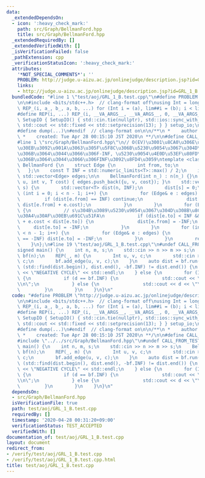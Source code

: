 ```yaml
---
data:
  _extendedDependsOn:
  - icon: ':heavy_check_mark:'
    path: src/Graph/BellmanFord.hpp
    title: src/Graph/BellmanFord.hpp
  _extendedRequiredBy: []
  _extendedVerifiedWith: []
  _isVerificationFailed: false
  _pathExtension: cpp
  _verificationStatusIcon: ':heavy_check_mark:'
  attributes:
    '*NOT_SPECIAL_COMMENTS*': ''
    PROBLEM: http://judge.u-aizu.ac.jp/onlinejudge/description.jsp?id=GRL_1_B
    links:
    - http://judge.u-aizu.ac.jp/onlinejudge/description.jsp?id=GRL_1_B
  bundledCode: "#line 1 \"test/aoj/GRL_1_B.test.cpp\"\n#define PROBLEM \"http://judge.u-aizu.ac.jp/onlinejudge/description.jsp?id=GRL_1_B\"\
    \n\n#include <bits/stdc++.h>  // clang-format off\nusing Int = long long;\n#define\
    \ REP_(i, a_, b_, a, b, ...) for (Int i = (a), lim##i = (b); i < lim##i; i++)\n\
    #define REP(i, ...) REP_(i, __VA_ARGS__, __VA_ARGS__, 0, __VA_ARGS__)\nstruct\
    \ SetupIO { SetupIO() { std::cin.tie(nullptr), std::ios::sync_with_stdio(false),\
    \ std::cout << std::fixed << std::setprecision(13); } } setup_io;\n#ifndef dump\n\
    #define dump(...)\n#endif  // clang-format on\n\n/**\n *    author:  knshnb\n\
    \ *    created: Tue Apr 28 00:15:10 JST 2020\n **/\n\n#define CALL_FROM_TEST\n\
    #line 1 \"src/Graph/BellmanFord.hpp\"\n// O(EV)\u3001\u8CA0\u306E\u30B5\u30A4\u30AF\
    \u30EB\u3092\u901A\u3063\u305F\u5F8C\u306B\u5230\u9054\u3067\u304D\u308B\u70B9\
    \u306B\u3064\u3044\u3066\u306F-INF, \u5230\u9054\u4E0D\u53EF\u80FD\u306A\u70B9\
    \u306B\u3064\u3044\u3066\u306FINF\u3092\u8FD4\u3059\ntemplate <class T> struct\
    \ BellmanFord {\n    struct Edge {\n        int from, to;\n        T cost;\n \
    \   };\n    const T INF = std::numeric_limits<T>::max() / 2;\n    int n;\n   \
    \ std::vector<Edge> edges;\n\n    BellmanFord(int n_) : n(n_) {}\n    void add_edge(int\
    \ u, int v, T cost) { edges.push_back({u, v, cost}); }\n    std::vector<T> run(int\
    \ s) {\n        std::vector<T> dist(n, INF);\n        dist[s] = 0;\n        for\
    \ (int i = 0; i < n - 1; i++) {\n            for (Edge& e : edges) {\n       \
    \         if (dist[e.from] == INF) continue;\n                dist[e.to] = std::min(dist[e.to],\
    \ dist[e.from] + e.cost);\n            }\n        }\n        for (Edge& e : edges)\
    \ {\n            // s\u304B\u3089\u5230\u9054\u3067\u304D\u308B\u8CA0\u306E\u30B5\
    \u30A4\u30AF\u30EB\u691C\u51FA\n            if (dist[e.to] < INF && dist[e.from]\
    \ + e.cost < dist[e.to]) {\n                dist[e.from] = -INF;\n           \
    \     dist[e.to] = -INF;\n            }\n        }\n        for (int i = 0; i\
    \ < n - 1; i++) {\n            for (Edge& e : edges) {\n                if (dist[e.from]\
    \ == -INF) dist[e.to] = -INF;\n            }\n        }\n        return dist;\n\
    \    }\n};\n#line 19 \"test/aoj/GRL_1_B.test.cpp\"\n#undef CALL_FROM_TEST\n\n\
    signed main() {\n    int n, m, s;\n    std::cin >> n >> m >> s;\n    BellmanFord<Int>\
    \ bf(n);\n    REP(_, m) {\n        Int u, v, c;\n        std::cin >> u >> v >>\
    \ c;\n        bf.add_edge(u, v, c);\n    }\n    auto dist = bf.run(s);\n    if\
    \ (std::find(dist.begin(), dist.end(), -bf.INF) != dist.end()) {\n        std::cout\
    \ << \"NEGATIVE CYCLE\" << std::endl;\n    } else {\n        for (Int d : dist)\
    \ {\n            if (d == bf.INF) {\n                std::cout << \"INF\" << \"\
    \\n\";\n            } else {\n                std::cout << d << \"\\n\";\n   \
    \         }\n        }\n    }\n}\n"
  code: "#define PROBLEM \"http://judge.u-aizu.ac.jp/onlinejudge/description.jsp?id=GRL_1_B\"\
    \n\n#include <bits/stdc++.h>  // clang-format off\nusing Int = long long;\n#define\
    \ REP_(i, a_, b_, a, b, ...) for (Int i = (a), lim##i = (b); i < lim##i; i++)\n\
    #define REP(i, ...) REP_(i, __VA_ARGS__, __VA_ARGS__, 0, __VA_ARGS__)\nstruct\
    \ SetupIO { SetupIO() { std::cin.tie(nullptr), std::ios::sync_with_stdio(false),\
    \ std::cout << std::fixed << std::setprecision(13); } } setup_io;\n#ifndef dump\n\
    #define dump(...)\n#endif  // clang-format on\n\n/**\n *    author:  knshnb\n\
    \ *    created: Tue Apr 28 00:15:10 JST 2020\n **/\n\n#define CALL_FROM_TEST\n\
    #include \"../../src/Graph/BellmanFord.hpp\"\n#undef CALL_FROM_TEST\n\nsigned\
    \ main() {\n    int n, m, s;\n    std::cin >> n >> m >> s;\n    BellmanFord<Int>\
    \ bf(n);\n    REP(_, m) {\n        Int u, v, c;\n        std::cin >> u >> v >>\
    \ c;\n        bf.add_edge(u, v, c);\n    }\n    auto dist = bf.run(s);\n    if\
    \ (std::find(dist.begin(), dist.end(), -bf.INF) != dist.end()) {\n        std::cout\
    \ << \"NEGATIVE CYCLE\" << std::endl;\n    } else {\n        for (Int d : dist)\
    \ {\n            if (d == bf.INF) {\n                std::cout << \"INF\" << \"\
    \\n\";\n            } else {\n                std::cout << d << \"\\n\";\n   \
    \         }\n        }\n    }\n}\n"
  dependsOn:
  - src/Graph/BellmanFord.hpp
  isVerificationFile: true
  path: test/aoj/GRL_1_B.test.cpp
  requiredBy: []
  timestamp: '2020-04-28 00:31:20+09:00'
  verificationStatus: TEST_ACCEPTED
  verifiedWith: []
documentation_of: test/aoj/GRL_1_B.test.cpp
layout: document
redirect_from:
- /verify/test/aoj/GRL_1_B.test.cpp
- /verify/test/aoj/GRL_1_B.test.cpp.html
title: test/aoj/GRL_1_B.test.cpp
---
```

